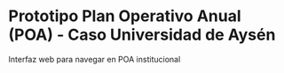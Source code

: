 # Prototipo Plan Operativo Anual (POA) - Caso Universidad de Aysén
 Interfaz web para navegar en POA institucional
